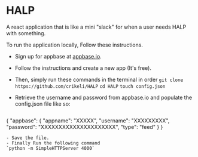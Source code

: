 # HALP
A react application that is like a mini "slack" for when a user needs HALP with something.

To run the application locally, Follow these instructions.
 - Sign up for appbase at [appbase.io](appbase.io]).
 - Follow the instructions and create a new app (It's free).

 - Then, simply run these commands in the terminal in order
`git clone https://github.com/crikeli/HALP`
`cd HALP`
`touch config.json`

 - Retrieve the username and password from appbase.io and populate the config.json file like so:
 
   ```json
  {
  "appbase": {
    "appname": "XXXXX",
    "username": "XXXXXXXXX",
    "password": "XXXXXXXXXXXXXXXXXXXXX",
    "type":  "feed"
    }
  }
  ```
 - Save the file.
 - Finally Run the following command
`python -m SimpleHTTPServer 4000`
